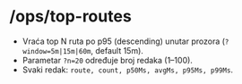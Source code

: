 # /ops/top-routes
- Vraća top N ruta po p95 (descending) unutar prozora (`?window=5m|15m|60m`, default 15m).
- Parametar `?n=20` određuje broj redaka (1–100).
- Svaki redak: `route, count, p50Ms, avgMs, p95Ms, p99Ms`.
